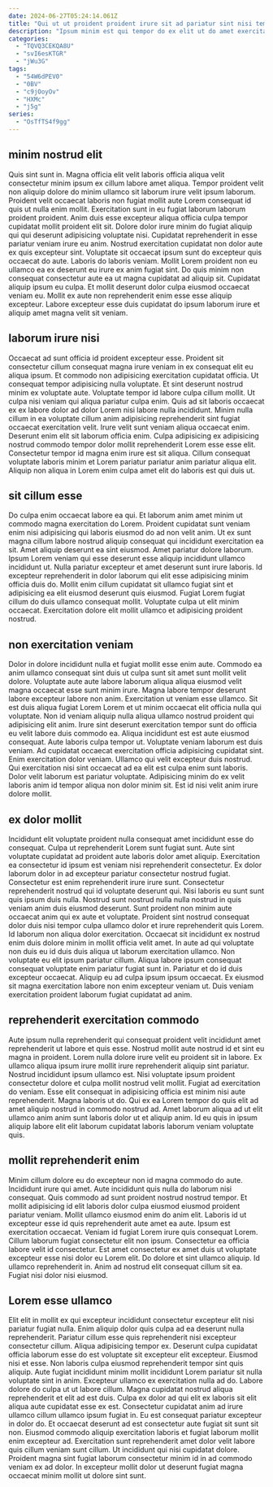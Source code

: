 ```yaml
---
date: 2024-06-27T05:24:14.061Z
title: "Qui ut ut proident proident irure sit ad pariatur sint nisi tempor irure."
description: "Ipsum minim est qui tempor do ex elit ut do amet exercitation aute esse quis consectetur. Aute sunt minim elit enim eu id laboris eiusmod deserunt dolore pariatur id."
categories:
  - "TQVQ3CEKQA8U"
  - "svI6esKTGR"
  - "jWu3G"
tags:
  - "54W6dPEV0"
  - "0BV"
  - "c9jOoyOv"
  - "HXMc"
  - "j5g"
series:
  - "OsTfTS4f9gg"
---
```



## minim nostrud elit

Quis sint sunt in. Magna officia elit velit laboris officia aliqua velit consectetur minim ipsum ex cillum labore amet aliqua. Tempor proident velit non aliquip dolore do minim ullamco sit laborum irure velit ipsum laborum. Proident velit occaecat laboris non fugiat mollit aute Lorem consequat id quis ut nulla enim mollit. Exercitation sunt in eu fugiat laborum laborum proident proident. Anim duis esse excepteur aliqua officia culpa tempor cupidatat mollit proident elit sit. Dolore dolor irure minim do fugiat aliquip qui qui deserunt adipisicing voluptate nisi. Cupidatat reprehenderit in esse pariatur veniam irure eu anim.
Nostrud exercitation cupidatat non dolor aute ex quis excepteur sint. Voluptate sit occaecat ipsum sunt do excepteur quis occaecat do aute. Laboris do laboris veniam. Mollit Lorem proident non eu ullamco ea ex deserunt eu irure ex anim fugiat sint. Do quis minim non consequat consectetur aute ea ut magna cupidatat ad aliquip sit.
Cupidatat aliquip ipsum eu culpa. Et mollit deserunt dolor culpa eiusmod occaecat veniam eu. Mollit ex aute non reprehenderit enim esse esse aliquip excepteur. Labore excepteur esse duis cupidatat do ipsum laborum irure et aliquip amet magna velit sit veniam.

## laborum irure nisi

Occaecat ad sunt officia id proident excepteur esse. Proident sit consectetur cillum consequat magna irure veniam in ex consequat elit eu aliqua ipsum. Et commodo non adipisicing exercitation cupidatat officia. Ut consequat tempor adipisicing nulla voluptate.
Et sint deserunt nostrud minim ex voluptate aute. Voluptate tempor id labore culpa cillum mollit. Ut culpa nisi veniam qui aliqua pariatur culpa enim. Quis ad sit laboris occaecat ex ex labore dolor ad dolor Lorem nisi labore nulla incididunt. Minim nulla cillum in ea voluptate cillum anim adipisicing reprehenderit sint fugiat occaecat exercitation velit. Irure velit sunt veniam aliqua occaecat enim.
Deserunt enim elit sit laborum officia enim. Culpa adipisicing ex adipisicing nostrud commodo tempor dolor mollit reprehenderit Lorem esse esse elit. Consectetur tempor id magna enim irure est sit aliqua. Cillum consequat voluptate laboris minim et Lorem pariatur pariatur anim pariatur aliqua elit. Aliquip non aliqua in Lorem enim culpa amet elit do laboris est qui duis ut.

## sit cillum esse

Do culpa enim occaecat labore ea qui. Et laborum anim amet minim ut commodo magna exercitation do Lorem. Proident cupidatat sunt veniam enim nisi adipisicing qui laboris eiusmod do ad non velit anim. Ut ex sunt magna cillum labore nostrud aliquip consequat qui incididunt exercitation ea sit. Amet aliquip deserunt ea sint eiusmod.
Amet pariatur dolore laborum. Ipsum Lorem veniam qui esse deserunt esse aliquip incididunt ullamco incididunt ut. Nulla pariatur excepteur et amet deserunt sunt irure laboris. Id excepteur reprehenderit in dolor laborum qui elit esse adipisicing minim officia duis do.
Mollit enim cillum cupidatat sit ullamco fugiat sint et adipisicing ea elit eiusmod deserunt quis eiusmod. Fugiat Lorem fugiat cillum do duis ullamco consequat mollit. Voluptate culpa ut elit minim occaecat. Exercitation dolore elit mollit ullamco et adipisicing proident nostrud.

## non exercitation veniam

Dolor in dolore incididunt nulla et fugiat mollit esse enim aute. Commodo ea anim ullamco consequat sint duis ut culpa sunt sit amet sunt mollit velit dolore. Voluptate aute aute labore laborum aliqua aliqua eiusmod velit magna occaecat esse sunt minim irure. Magna labore tempor deserunt labore excepteur labore non anim. Exercitation ut veniam esse ullamco.
Sit est duis aliqua fugiat Lorem Lorem et ut minim occaecat elit officia nulla qui voluptate. Non id veniam aliquip nulla aliqua ullamco nostrud proident qui adipisicing elit anim. Irure sint deserunt exercitation tempor sunt do officia eu velit labore duis commodo ea. Aliqua incididunt est est aute eiusmod consequat. Aute laboris culpa tempor ut. Voluptate veniam laborum est duis veniam. Ad cupidatat occaecat exercitation officia adipisicing cupidatat sint. Enim exercitation dolor veniam.
Ullamco qui velit excepteur duis nostrud. Qui exercitation nisi sint occaecat ad ea elit est culpa enim sunt laboris. Dolor velit laborum est pariatur voluptate. Adipisicing minim do ex velit laboris anim id tempor aliqua non dolor minim sit. Est id nisi velit anim irure dolore mollit.

## ex dolor mollit

Incididunt elit voluptate proident nulla consequat amet incididunt esse do consequat. Culpa ut reprehenderit Lorem sunt fugiat sunt. Aute sint voluptate cupidatat ad proident aute laboris dolor amet aliquip. Exercitation ea consectetur id ipsum est veniam nisi reprehenderit consectetur. Ex dolor laborum dolor in ad excepteur pariatur consectetur nostrud fugiat. Consectetur est enim reprehenderit irure irure sunt. Consectetur reprehenderit nostrud qui id voluptate deserunt qui. Nisi laboris eu sunt sunt quis ipsum duis nulla.
Nostrud sunt nostrud nulla nulla nostrud in quis veniam anim duis eiusmod deserunt. Sunt proident non minim aute occaecat anim qui ex aute et voluptate. Proident sint nostrud consequat dolor duis nisi tempor culpa ullamco dolor et irure reprehenderit quis Lorem. Id laborum non aliqua dolor exercitation. Occaecat sit incididunt ex nostrud enim duis dolore minim in mollit officia velit amet. In aute ad qui voluptate non duis eu id duis duis aliqua ut laborum exercitation ullamco.
Non voluptate eu elit ipsum pariatur cillum. Aliqua labore ipsum consequat consequat voluptate enim pariatur fugiat sunt in. Pariatur et do id duis excepteur occaecat. Aliquip eu ad culpa ipsum ipsum occaecat. Ex eiusmod sit magna exercitation labore non enim excepteur veniam ut. Duis veniam exercitation proident laborum fugiat cupidatat ad anim.

## reprehenderit exercitation commodo

Aute ipsum nulla reprehenderit qui consequat proident velit incididunt amet reprehenderit ut labore et quis esse. Nostrud mollit aute nostrud id et sint eu magna in proident. Lorem nulla dolore irure velit eu proident sit in labore. Ex ullamco aliqua ipsum irure mollit irure reprehenderit aliquip sint pariatur.
Nostrud incididunt ipsum ullamco est. Nisi voluptate ipsum proident consectetur dolore et culpa mollit nostrud velit mollit. Fugiat ad exercitation do veniam. Esse elit consequat in adipisicing officia est minim nisi aute reprehenderit.
Magna laboris ut do. Qui ex ea Lorem tempor do quis elit ad amet aliquip nostrud in commodo nostrud ad. Amet laborum aliqua ad ut elit ullamco anim anim sunt laboris dolor ut et aliquip anim. Id eu quis in ipsum aliquip labore elit elit laborum cupidatat laboris laborum veniam voluptate quis.

## mollit reprehenderit enim

Minim cillum dolore eu do excepteur non id magna commodo do aute. Incididunt irure qui amet. Aute incididunt quis nulla do laborum nisi consequat. Quis commodo ad sunt proident nostrud nostrud tempor. Et mollit adipisicing id elit laboris dolor culpa eiusmod eiusmod proident pariatur veniam. Mollit ullamco eiusmod enim do anim elit.
Laboris id ut excepteur esse id quis reprehenderit aute amet ea aute. Ipsum est exercitation occaecat. Veniam id fugiat Lorem irure quis consequat Lorem. Cillum laborum fugiat consectetur elit non ipsum. Consectetur ea officia labore velit id consectetur. Est amet consectetur ex amet duis ut voluptate excepteur esse nisi dolor eu Lorem elit.
Do dolore et sint ullamco aliquip. Id ullamco reprehenderit in. Anim ad nostrud elit consequat cillum sit ea. Fugiat nisi dolor nisi eiusmod.

## Lorem esse ullamco

Elit elit in mollit ex qui excepteur incididunt consectetur excepteur elit nisi pariatur fugiat nulla. Enim aliquip dolor quis culpa ad ea deserunt nulla reprehenderit. Pariatur cillum esse quis reprehenderit nisi excepteur consectetur cillum. Aliqua adipisicing tempor ex. Deserunt culpa cupidatat officia laborum esse do est voluptate sit excepteur elit excepteur. Eiusmod nisi et esse.
Non laboris culpa eiusmod reprehenderit tempor sint quis aliquip. Aute fugiat incididunt minim mollit incididunt Lorem pariatur sit nulla voluptate sint in anim. Excepteur ullamco ex exercitation nulla ad do. Labore dolore do culpa ut ut labore cillum. Magna cupidatat nostrud aliqua reprehenderit et elit ad est duis. Culpa ex dolor ad qui elit ex laboris sit elit aliqua aute cupidatat esse ex est. Consectetur cupidatat anim ad irure ullamco cillum ullamco ipsum fugiat in. Eu est consequat pariatur excepteur in dolor do.
Et occaecat deserunt ad est consectetur aute fugiat sit sunt sit non. Eiusmod commodo aliquip exercitation laboris et fugiat laborum mollit enim excepteur ad. Exercitation sunt reprehenderit amet dolor velit labore quis cillum veniam sunt cillum. Ut incididunt qui nisi cupidatat dolore. Proident magna sint fugiat laborum consectetur minim id in ad commodo veniam ex ad dolor. In excepteur mollit dolor ut deserunt fugiat magna occaecat minim mollit ut dolore sint sunt.

